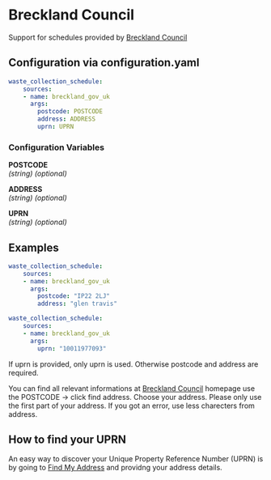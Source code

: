 # Breckland Council

Support for schedules provided by [Breckland Council](https://www.breckland.gov.uk/mybreckland)

## Configuration via configuration.yaml

```yaml
waste_collection_schedule:
    sources:
    - name: breckland_gov_uk
      args:
        postcode: POSTCODE
        address: ADDRESS
		uprn: UPRN

```

### Configuration Variables

**POSTCODE**  
*(string) (optional)*

**ADDRESS**  
*(string) (optional)*

**UPRN**  
*(string) (optional)*

## Examples

```yaml
waste_collection_schedule:
    sources:
    - name: breckland_gov_uk
      args:
        postcode: "IP22 2LJ"
        address: "glen travis"
```

```yaml
waste_collection_schedule:
    sources:
    - name: breckland_gov_uk
      args:
        uprn: "10011977093"
```

If uprn is provided, only uprn is used. Otherwise postcode and address are required.

You can find all relevant informations at [Breckland Council](https://www.breckland.gov.uk/mybreckland) homepage
use the POSTCODE -> click find address.
Choose your address. Please only use the first part of your address. If you got an error, use less charecters from address.

## How to find your UPRN

An easy way to discover your Unique Property Reference Number (UPRN) is by going to [Find My Address](https://www.findmyaddress.co.uk/) and providng your address details.
